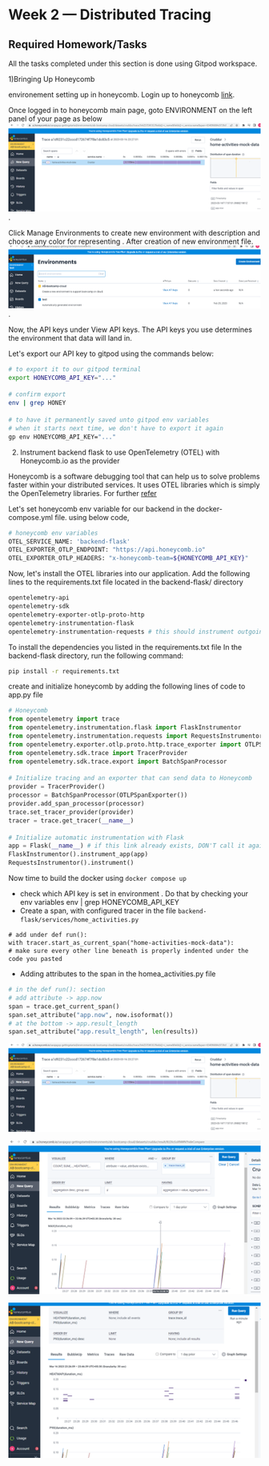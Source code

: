 # Week 2 — Distributed Tracing

## Required Homework/Tasks
All the tasks completed under this section is done using Gitpod workspace.

1)Bringing Up Honeycomb

environement setting up in honeycomb.
Login up to honeycomb [link](https://ui.honeycomb.io/).

Once logged in to honeycomb main page, goto ENVIRONMENT on the left panel of your page as below
![honeycomb](assets/honeycmb1.PNG).

Click Manage Environments to create new environment with description and choose any color for representing .
After creation of new environment file.
![new environment created](assets/new_env_created_honeycmb.PNG).

Now,  the API keys under View API keys. The API keys you use determines the environment that data will land in.

Let's export our API key to gitpod using the commands below:

```bash
# to export it to our gitpod terminal 
export HONEYCOMB_API_KEY="..."

# confirm export 
env | grep HONEY

# to have it permanently saved unto gitpod env variables
# when it starts next time, we don't have to export it again  
gp env HONEYCOMB_API_KEY="..."
```

2. Instrument backend flask to use OpenTelemetry (OTEL) with Honeycomb.io as the provider

Honeycomb is a software debugging tool that can help us to solve problems faster within your distributed services. 
It uses OTEL libraries which is simply the OpenTelemetry libraries. For further [refer](https://www.honeycomb.io/)

Let's set honeycomb env variable for our backend in the docker-compose.yml file. using below code,

```BASH
# honeycomb env variables 
OTEL_SERVICE_NAME: 'backend-flask'
OTEL_EXPORTER_OTLP_ENDPOINT: "https://api.honeycomb.io"
OTEL_EXPORTER_OTLP_HEADERS: "x-honeycomb-team=${HONEYCOMB_API_KEY}"
```

Now, let's install the OTEL libraries into our application. 
Add the following lines to the requirements.txt file located in the backend-flask/ directory

```BASH
opentelemetry-api 
opentelemetry-sdk 
opentelemetry-exporter-otlp-proto-http 
opentelemetry-instrumentation-flask 
opentelemetry-instrumentation-requests # this should instrument outgoing HTTP calls
```

To install the dependencies you listed in the requirements.txt file In the backend-flask directory, run the following command:

```BASH
pip install -r requirements.txt
```

create and initialize honeycomb by adding the following lines of code to app.py file

```PYTHON
# Honeycomb
from opentelemetry import trace
from opentelemetry.instrumentation.flask import FlaskInstrumentor
from opentelemetry.instrumentation.requests import RequestsInstrumentor
from opentelemetry.exporter.otlp.proto.http.trace_exporter import OTLPSpanExporter
from opentelemetry.sdk.trace import TracerProvider
from opentelemetry.sdk.trace.export import BatchSpanProcessor

# Initialize tracing and an exporter that can send data to Honeycomb
provider = TracerProvider()
processor = BatchSpanProcessor(OTLPSpanExporter())
provider.add_span_processor(processor)
trace.set_tracer_provider(provider)
tracer = trace.get_tracer(__name__)

# Initialize automatic instrumentation with Flask
app = Flask(__name__) # if this link already exists, DON'T call it again
FlaskInstrumentor().instrument_app(app)
RequestsInstrumentor().instrument()
```

Now time to build the docker using ``` docker compose up ```

* check which API key is set in environment . Do that by checking your env variables env | grep HONEYCOMB_API_KEY
* Create a span, with configured tracer  in the file ```backend-flask/services/home_activities.py``` 
```PHYTHON 
# add under def run():
with tracer.start_as_current_span("home-activities-mock-data"):
# make sure every other line beneath is properly indented under the code you pasted 
```

* Adding attributes to the span in the homea_activities.py file

```PYTHON
# in the def run(): section
# add attribute -> app.now 
span = trace.get_current_span()
span.set_attribute("app.now", now.isoformat())
# at the bottom -> app.result_length
span.set_attribute("app.result_length", len(results))
```
![create a span](assets/honeycmb1.PNG)

![query to collect data](assets/honeyex1.PNG)

![Latency Check](assets/honeyex2.PNG)


